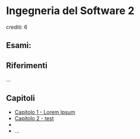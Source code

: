 # Ingegneria del Software 2

crediti: 6

## Esami:


## Riferimenti
...

## Capitoli
- [Capitolo 1 - Lorem Ipsum](Z_capitolo01.md)
- [Capitolo 2 - test](Z_capitolo02.md)
- 
- ...

